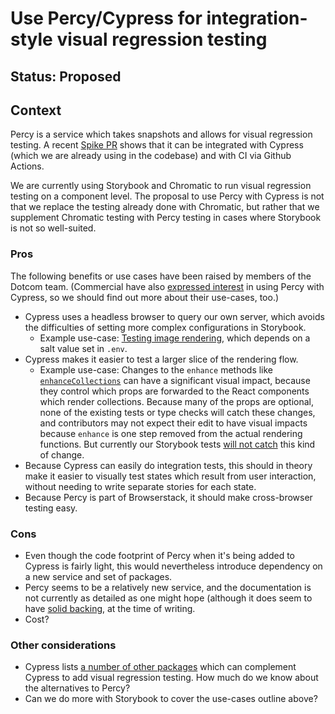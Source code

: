 # Use Percy/Cypress for integration-style visual regression testing

## Status: Proposed

## Context

Percy is a service which takes snapshots and allows for visual
regression testing. A recent [Spike PR](https://github.com/guardian/dotcom-rendering/pull/5256)
shows that it can be integrated with Cypress (which we are already
using in the codebase) and with CI via Github Actions.

We are currently using Storybook and Chromatic to run visual 
regression testing on a component level. The proposal to use Percy 
with Cypress is not that we replace the testing already done with 
Chromatic, but rather that we supplement Chromatic testing with Percy 
testing in cases where Storybook is not so well-suited.

### Pros

The following benefits or use cases have been raised by members of the
Dotcom team. (Commercial have also 
[expressed interest](https://github.com/guardian/dotcom-rendering/pull/5256)
in using Percy with Cypress, so we should find out more about their 
use-cases, too.)

- Cypress uses a headless browser to query our own server, which 
  avoids the difficulties of setting more complex configurations in
  Storybook.
  - Example use-case: [Testing image rendering](https://github.com/guardian/dotcom-rendering/issues/5131#issuecomment-1154034615),
  which depends on a salt value set in `.env`.
- Cypress makes it easier to test a larger slice of the rendering flow.
  - Example use-case: Changes to the `enhance` methods like
  [`enhanceCollections`](https://github.com/guardian/dotcom-rendering/blob/1b37daa385aa348d3ac666d81ba0f666f56bf577/dotcom-rendering/src/model/enhanceCollections.ts#L4)
  can have a significant visual impact, because they control which
  props are forwarded to the React components which render collections.
  Because many of the props are optional, none of the existing tests
  or type checks will catch these changes, and contributors may not
  expect their edit to have visual impacts because `enhance` is one
  step removed from the actual rendering functions. But currently our
  Storybook tests [will not catch](https://github.com/guardian/dotcom-rendering/pull/5119#issuecomment-1147538238)
  this kind of change.
- Because Cypress can easily do integration tests, this should in 
  theory make it easier to visually test states which result from
  user interaction, without needing to write separate stories for each
  state.
- Because Percy is part of Browserstack, it should make cross-browser   testing easy.

### Cons

- Even though the code footprint of Percy when it's being added to
  Cypress is fairly light, this would nevertheless introduce
  dependency on a new service and set of packages.
- Percy seems to be a relatively new service, and the documentation
  is not currently as detailed as one might hope (although it does
  seem to have [solid backing](https://www.browserstack.com/blog/browserstack-has-acquired-percy/),
  at the time of writing.
- Cost?

### Other considerations

- Cypress lists [a number of other packages](https://docs.cypress.io/guides/tooling/visual-testing#Tooling)
  which can complement Cypress to add visual regression testing. How
  much do we know about the alternatives to Percy?
- Can we do more with Storybook to cover the use-cases outline above?

